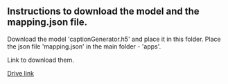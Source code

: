 ## Instructions to download the model and the mapping.json file.

Download the model 'captionGenerator.h5' and place it in this folder. Place the json file 'mapping.json' in the main folder - 'apps'.

Link to download them.

[Drive link](https://drive.google.com/drive/folders/18ispcyFI7FmvS11_NbH01BzUeyIoL_hM?usp=sharing)
